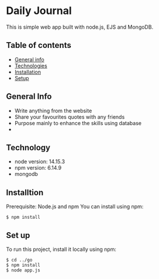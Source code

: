 # Daily Journal 

This is simple web app built with node.js, EJS and MongoDB.

## Table of contents 
* [General info](#general-info)
* [Technologies](#technologies)
* [Installation](#installation)
* [Setup](#setup)

## General Info
- Write anything from the website 
- Share your favourites quotes with any friends 
- Purpose mainly to enhance the skills using database 
- 
## Technology 
- node version: 14.15.3
- npm version: 6.14.9
- mongodb

## Installtion
Prerequisite: Node.js and npm 
You can install using npm:

```
$ npm install 

```
## Set up
To run this project, install it locally using npm:
```
$ cd ../go
$ npm install
$ node app.js

```

